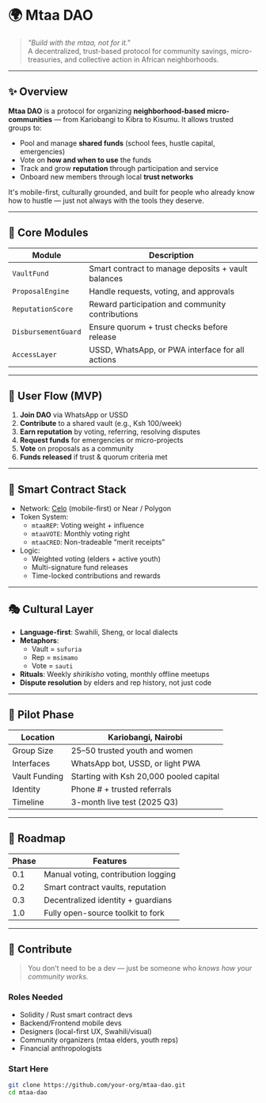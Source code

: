 # 🌍 Mtaa DAO

> *"Build with the mtaa, not for it."*  
> A decentralized, trust-based protocol for community savings, micro-treasuries, and collective action in African neighborhoods.

---

## ✨ Overview

**Mtaa DAO** is a protocol for organizing **neighborhood-based micro-communities** — from Kariobangi to Kibra to Kisumu. It allows trusted groups to:

- Pool and manage **shared funds** (school fees, hustle capital, emergencies)
- Vote on **how and when to use** the funds
- Track and grow **reputation** through participation and service
- Onboard new members through local **trust networks**

It's mobile-first, culturally grounded, and built for people who already know how to hustle — just not always with the tools they deserve.

---

## 🧱 Core Modules

| Module            | Description                                           |
|------------------|-------------------------------------------------------|
| `VaultFund`       | Smart contract to manage deposits + vault balances   |
| `ProposalEngine`  | Handle requests, voting, and approvals                |
| `ReputationScore` | Reward participation and community contributions     |
| `DisbursementGuard` | Ensure quorum + trust checks before release        |
| `AccessLayer`     | USSD, WhatsApp, or PWA interface for all actions     |

---

## 📲 User Flow (MVP)

1. **Join DAO** via WhatsApp or USSD  
2. **Contribute** to a shared vault (e.g., Ksh 100/week)  
3. **Earn reputation** by voting, referring, resolving disputes  
4. **Request funds** for emergencies or micro-projects  
5. **Vote** on proposals as a community  
6. **Funds released** if trust & quorum criteria met

---

## 🔐 Smart Contract Stack

- Network: [Celo](https://celo.org) (mobile-first) or Near / Polygon
- Token System:
  - `mtaaREP`: Voting weight + influence
  - `mtaaVOTE`: Monthly voting right
  - `mtaaCRED`: Non-tradeable “merit receipts”
- Logic:
  - Weighted voting (elders + active youth)
  - Multi-signature fund releases
  - Time-locked contributions and rewards

---

## 🎭 Cultural Layer

- **Language-first**: Swahili, Sheng, or local dialects
- **Metaphors**:
  - Vault = `sufuria`
  - Rep = `msimamo`
  - Vote = `sauti`
- **Rituals**: Weekly *shirikisho* voting, monthly offline meetups
- **Dispute resolution** by elders and rep history, not just code

---

## 🧪 Pilot Phase

| Location       | Kariobangi, Nairobi                      |
|----------------|-------------------------------------------|
| Group Size     | 25–50 trusted youth and women            |
| Interfaces     | WhatsApp bot, USSD, or light PWA         |
| Vault Funding  | Starting with Ksh 20,000 pooled capital  |
| Identity       | Phone # + trusted referrals              |
| Timeline       | 3-month live test (2025 Q3)              |

---

## 🚧 Roadmap

| Phase | Features                             |
|-------|--------------------------------------|
| 0.1   | Manual voting, contribution logging  |
| 0.2   | Smart contract vaults, reputation    |
| 0.3   | Decentralized identity + guardians   |
| 1.0   | Fully open-source toolkit to fork    |

---

## 🤝 Contribute

> You don’t need to be a dev — just be someone who *knows how your community works.*

### Roles Needed
- Solidity / Rust smart contract devs
- Backend/Frontend mobile devs
- Designers (local-first UX, Swahili/visual)
- Community organizers (mtaa elders, youth reps)
- Financial anthropologists

### Start Here

```bash
git clone https://github.com/your-org/mtaa-dao.git
cd mtaa-dao
